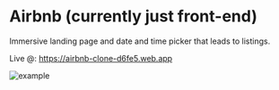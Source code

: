 # Airbnb (currently just front-end)

Immersive landing page and date and time picker that leads to listings.

Live @: https://airbnb-clone-d6fe5.web.app

![example](/airbnb.gif)

